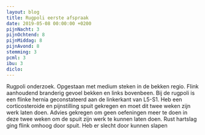 ```yaml
---
layout: blog
title: Rugpoli eerste afspraak
date: 2019-05-08 00:00:00 +0200
pijnNacht: 3
pijnOchtend: 8
pijnMiddag: 8
pijnAvond: 8
stemming: 3
pcml: 3
ibu: 3
diclo: 
---
```


Rugpoli onderzoek. Opgestaan met medium steken in de bekken regio. Flink aanhoudend branderig gevoel bekken en links bovenbeen. Bij de rugpoli is een flinke hernia geconstateerd aan de linkerkant van L5-S1. Heb een corticosteroide en pijnstilling spuit gekregen en moet dit twee weken zijn werk laten doen. Advies gekregen om geen oefeningen meer te doen in deze twee weken om de spuit zijn werk te kunnen laten doen. Rust hartslag ging flink omhoog door spuit. Heb er slecht door kunnen slapen


